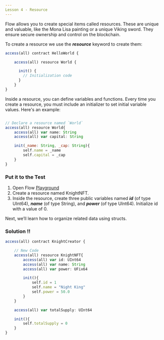 ```yaml
---
Lesson 4 - Resource
---
```


Flow allows you to create special items called resources. These are unique and valuable, like the Mona Lisa painting or a unique Viking sword. They ensure secure ownership and control on the blockchain.

To create a resource we use the **_resource_** keyword to create them:

```jsx
access(all) contract HelloWorld {

	access(all) resource World {

	  init() {
		// Initialization code
	  }
	}
}

```

Inside a resource, you can define variables and functions. Every time you create a resource, you must include an initializer to set initial variable values. Here's an example:

```jsx

// Declare a resource named `World`
access(all) resource World{
	access(all) var name: String
	access(all) var capital: String

	init(_name: String, _cap: String){
		self.name = _name
		self.capital = _cap
	}
}
```

### Put it to the Test

1. Open Flow [Playground](https://play.flow.com/)
2. Create a resource named KnightNFT.
3. Inside the resource, create three public variables named **_id_** (of type UInt64), **_name_** (of type String), and **_power_** (of type UInt64). Initialize id with a value of 0.

Next, we’ll learn how to organize related data using structs.

### Solution !!

```jsx
access(all) contract KnightCreator {

	// New Code
	access(all) resource KnightNFT{
		access(all) var id: UInt64
		access(all) var name: String
		access(all) var power: UFix64

		init(){
			self.id = 1
			self.name = "Night King"
			self.power = 50.0
		}
	}

	access(all) var totalSupply: UInt64

	init(){
		self.totalSupply = 0
	}
}
```
